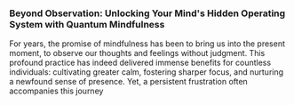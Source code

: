 ### Beyond Observation: Unlocking Your Mind's Hidden Operating System with Quantum Mindfulness

For years, the promise of mindfulness has been to bring us into the present moment, to observe our thoughts and feelings without judgment. This profound practice has indeed delivered immense benefits for countless individuals: cultivating greater calm, fostering sharper focus, and nurturing a newfound sense of presence. Yet, a persistent frustration often accompanies this journey